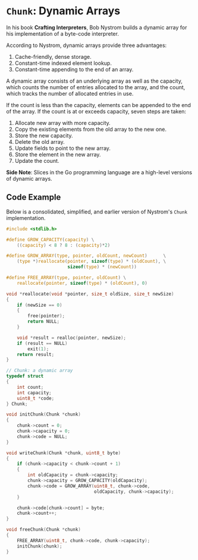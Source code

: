 # `Chunk`: Dynamic Arrays

In his book **Crafting Interpreters**, Bob Nystrom builds a dynamic array
for his implementation of a byte-code interpreter.

According to Nystrom, dynamic arrays provide three advantages:

1. Cache-friendly, dense storage.
2. Constant-time indexed element lookup.
3. Constant-time appending to the end of an array.

A dynamic array consists of an underlying array as well as the capacity, which counts the
number of entries allocated to the array, and the count, which tracks the number
of allocated entries in use.

If the count is less than the capacity, elements can be appended to the end of the array.
If the count is at or exceeds capacity, seven steps are taken:

1. Allocate new array with more capacity.
2. Copy the existing elements from the old array to the new one.
3. Store the new capacity.
4. Delete the old array.
5. Update fields to point to the new array.
6. Store the element in the new array.
7. Update the count.

**Side Note**: Slices in the Go programming language are a high-level versions of dynamic arrays.

## Code Example

Below is a consolidated, simplified, and earlier version of Nystrom's `Chunk` implementation.

```c
#include <stdlib.h>

#define GROW_CAPACITY(capacity) \
    ((capacity) < 8 ? 8 : (capacity)*2)

#define GROW_ARRAY(type, pointer, oldCount, newCount)      \
    (type *)reallocate(pointer, sizeof(type) * (oldCount), \
                       sizeof(type) * (newCount))

#define FREE_ARRAY(type, pointer, oldCount) \
    reallocate(pointer, sizeof(type) * (oldCount), 0)

void *reallocate(void *pointer, size_t oldSize, size_t newSize)
{
    if (newSize == 0)
    {
        free(pointer);
        return NULL;
    }

    void *result = realloc(pointer, newSize);
    if (result == NULL)
        exit(1);
    return result;
}

// Chunk: a dynamic array
typedef struct
{
    int count;
    int capacity;
    uint8_t *code;
} Chunk;

void initChunk(Chunk *chunk)
{
    chunk->count = 0;
    chunk->capacity = 0;
    chunk->code = NULL;
}

void writeChunk(Chunk *chunk, uint8_t byte)
{
    if (chunk->capacity < chunk->count + 1)
    {
        int oldCapacity = chunk->capacity;
        chunk->capacity = GROW_CAPACITY(oldCapacity);
        chunk->code = GROW_ARRAY(uint8_t, chunk->code,
                                 oldCapacity, chunk->capacity);
    }

    chunk->code[chunk->count] = byte;
    chunk->count++;
}

void freeChunk(Chunk *chunk)
{
    FREE_ARRAY(uint8_t, chunk->code, chunk->capacity);
    initChunk(chunk);
}
```
